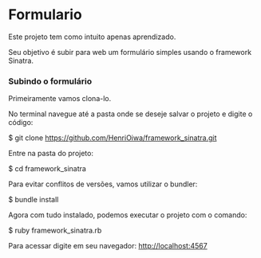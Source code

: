 ﻿# Formulario
Este projeto tem como intuito apenas aprendizado.

Seu objetivo é subir para web um formulário simples usando o framework Sinatra.

### Subindo o formulário
Primeiramente vamos clona-lo. 

No terminal navegue até a pasta onde se deseje salvar o projeto e digite o código:

$ git clone https://github.com/HenriOiwa/framework_sinatra.git 


Entre na pasta do projeto:


$ cd framework_sinatra 


Para evitar conflitos de versões, vamos utilizar o bundler:


$ bundle install 


Agora com tudo instalado, podemos executar o projeto com o comando: 


$ ruby framework_sinatra.rb 


Para acessar digite em seu navegador: [http://localhost:4567](http://localhost:4567)
